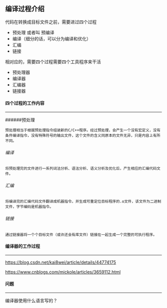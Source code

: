 ## 编译过程介绍

代码在转换成目标文件之前，需要进过四个过程

- 预处理 或者叫 预编译
- 编译（细分的话，可以分为编译和优化）
- 汇编
- 链接

相对应的，需要四个过程需要四个工具程序来干活

- 预处理器
- 编译器
- 汇编器
- 链接器



#### 四个过程的工作内容

----

######预处理

```
预处理相当于根据预处理指令组装新的C/C++程序。经过预处理，会产生一个没有宏定义，没有条件编译指令，没有特殊符号的输出文件，这个文件的含义同原本的文件无异，只是内容上有所不同。
```



###### 编译

````
将预处理完的文件进行一系列词法分析、语法分析、语义分析及优化后，产生相应的汇编代码文件。
````

###### 汇编

````
将编译完的汇编代码文件翻译成机器指令，并生成可重定位目标程序的.o文件，该文件为二进制文件，字节编码是机器指令。
````

###### 链接

```
通过链接器将一个个目标文件（或许还会有库文件）链接在一起生成一个完整的可执行程序。
```





#### 编译器的工作过程

-----

https://blog.csdn.net/kai8wei/article/details/44774175

https://www.cnblogs.com/mickole/articles/3659112.html



#### 问题

-----

编译器使用什么语言写的？

